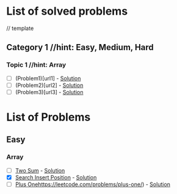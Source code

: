 # List of solved problems

// template
## Category 1 //hint: Easy, Medium, Hard
### Topic 1 //hint: Array
  - [ ] (Problem1)[url1] - [Solution](url)
  - [ ] (Problem2)[url2] - [Solution](url)
  - [ ] (Problem3)[url3] - [Solution](url)

# List of Problems

## Easy

### Array
  - [ ] [Two Sum](https://leetcode.com/problems/two-sum/) - [Solution](url)
  - [x] [Search Insert Position](https://leetcode.com/problems/search-insert-position/) - [Solution](https://github.com/AliAkberAakash/problem-solving-2023-24/blob/main/easy/array/search_insert_position.dart)
  - [ ] [Plus One](https://leetcode.com/problems/plus-one/)https://leetcode.com/problems/plus-one/) - [Solution](url)
